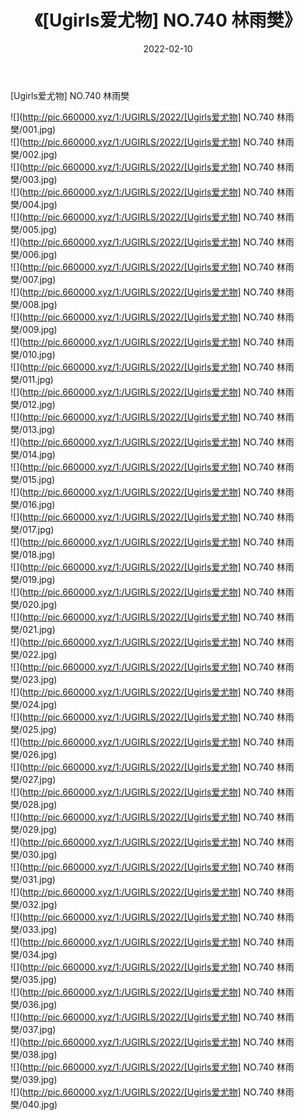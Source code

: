 ﻿---
layout: post
title:  《[Ugirls爱尤物] NO.740 林雨樊》
date:   2022-02-10
img: http://pic.660000.xyz/1:/UGIRLS/2022/[Ugirls爱尤物] NO.740 林雨樊/000.jpg
categories: [美女, 清纯, 唯美]
---

[Ugirls爱尤物] NO.740 林雨樊

 ![](http://pic.660000.xyz/1:/UGIRLS/2022/[Ugirls爱尤物] NO.740 林雨樊/001.jpg) <br>![](http://pic.660000.xyz/1:/UGIRLS/2022/[Ugirls爱尤物] NO.740 林雨樊/002.jpg) <br>![](http://pic.660000.xyz/1:/UGIRLS/2022/[Ugirls爱尤物] NO.740 林雨樊/003.jpg) <br>![](http://pic.660000.xyz/1:/UGIRLS/2022/[Ugirls爱尤物] NO.740 林雨樊/004.jpg) <br>![](http://pic.660000.xyz/1:/UGIRLS/2022/[Ugirls爱尤物] NO.740 林雨樊/005.jpg) <br>![](http://pic.660000.xyz/1:/UGIRLS/2022/[Ugirls爱尤物] NO.740 林雨樊/006.jpg) <br>![](http://pic.660000.xyz/1:/UGIRLS/2022/[Ugirls爱尤物] NO.740 林雨樊/007.jpg) <br>![](http://pic.660000.xyz/1:/UGIRLS/2022/[Ugirls爱尤物] NO.740 林雨樊/008.jpg) <br>![](http://pic.660000.xyz/1:/UGIRLS/2022/[Ugirls爱尤物] NO.740 林雨樊/009.jpg) <br>![](http://pic.660000.xyz/1:/UGIRLS/2022/[Ugirls爱尤物] NO.740 林雨樊/010.jpg) <br>![](http://pic.660000.xyz/1:/UGIRLS/2022/[Ugirls爱尤物] NO.740 林雨樊/011.jpg) <br>![](http://pic.660000.xyz/1:/UGIRLS/2022/[Ugirls爱尤物] NO.740 林雨樊/012.jpg) <br>![](http://pic.660000.xyz/1:/UGIRLS/2022/[Ugirls爱尤物] NO.740 林雨樊/013.jpg) <br>![](http://pic.660000.xyz/1:/UGIRLS/2022/[Ugirls爱尤物] NO.740 林雨樊/014.jpg) <br>![](http://pic.660000.xyz/1:/UGIRLS/2022/[Ugirls爱尤物] NO.740 林雨樊/015.jpg) <br>![](http://pic.660000.xyz/1:/UGIRLS/2022/[Ugirls爱尤物] NO.740 林雨樊/016.jpg) <br>![](http://pic.660000.xyz/1:/UGIRLS/2022/[Ugirls爱尤物] NO.740 林雨樊/017.jpg) <br>![](http://pic.660000.xyz/1:/UGIRLS/2022/[Ugirls爱尤物] NO.740 林雨樊/018.jpg) <br>![](http://pic.660000.xyz/1:/UGIRLS/2022/[Ugirls爱尤物] NO.740 林雨樊/019.jpg) <br>![](http://pic.660000.xyz/1:/UGIRLS/2022/[Ugirls爱尤物] NO.740 林雨樊/020.jpg) <br>![](http://pic.660000.xyz/1:/UGIRLS/2022/[Ugirls爱尤物] NO.740 林雨樊/021.jpg) <br>![](http://pic.660000.xyz/1:/UGIRLS/2022/[Ugirls爱尤物] NO.740 林雨樊/022.jpg) <br>![](http://pic.660000.xyz/1:/UGIRLS/2022/[Ugirls爱尤物] NO.740 林雨樊/023.jpg) <br>![](http://pic.660000.xyz/1:/UGIRLS/2022/[Ugirls爱尤物] NO.740 林雨樊/024.jpg) <br>![](http://pic.660000.xyz/1:/UGIRLS/2022/[Ugirls爱尤物] NO.740 林雨樊/025.jpg) <br>![](http://pic.660000.xyz/1:/UGIRLS/2022/[Ugirls爱尤物] NO.740 林雨樊/026.jpg) <br>![](http://pic.660000.xyz/1:/UGIRLS/2022/[Ugirls爱尤物] NO.740 林雨樊/027.jpg) <br>![](http://pic.660000.xyz/1:/UGIRLS/2022/[Ugirls爱尤物] NO.740 林雨樊/028.jpg) <br>![](http://pic.660000.xyz/1:/UGIRLS/2022/[Ugirls爱尤物] NO.740 林雨樊/029.jpg) <br>![](http://pic.660000.xyz/1:/UGIRLS/2022/[Ugirls爱尤物] NO.740 林雨樊/030.jpg) <br>![](http://pic.660000.xyz/1:/UGIRLS/2022/[Ugirls爱尤物] NO.740 林雨樊/031.jpg) <br>![](http://pic.660000.xyz/1:/UGIRLS/2022/[Ugirls爱尤物] NO.740 林雨樊/032.jpg) <br>![](http://pic.660000.xyz/1:/UGIRLS/2022/[Ugirls爱尤物] NO.740 林雨樊/033.jpg) <br>![](http://pic.660000.xyz/1:/UGIRLS/2022/[Ugirls爱尤物] NO.740 林雨樊/034.jpg) <br>![](http://pic.660000.xyz/1:/UGIRLS/2022/[Ugirls爱尤物] NO.740 林雨樊/035.jpg) <br>![](http://pic.660000.xyz/1:/UGIRLS/2022/[Ugirls爱尤物] NO.740 林雨樊/036.jpg) <br>![](http://pic.660000.xyz/1:/UGIRLS/2022/[Ugirls爱尤物] NO.740 林雨樊/037.jpg) <br>![](http://pic.660000.xyz/1:/UGIRLS/2022/[Ugirls爱尤物] NO.740 林雨樊/038.jpg) <br>![](http://pic.660000.xyz/1:/UGIRLS/2022/[Ugirls爱尤物] NO.740 林雨樊/039.jpg) <br>![](http://pic.660000.xyz/1:/UGIRLS/2022/[Ugirls爱尤物] NO.740 林雨樊/040.jpg) <br>